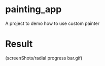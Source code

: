 # painting_app

A project to demo how to use custom painter

# Result

(screenShots/radial progress bar.gif)

